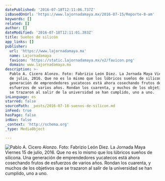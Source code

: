 ```yaml
---
datePublished: '2016-07-18T12:11:06.737Z'
isBasedOnUrl: 'https://www.lajornadamaya.mx/2016-07-15/Reporte-8-am'
keywords: []
related: []
author: []
dateModified: '2016-07-18T12:11:01.383Z'
title: Sueños de silicón
app_links: []
publisher:
  url: 'https://www.lajornadamaya.mx'
  name: Lajornadamaya
  favicon: 'https://static.lajornadamaya.mx/v2/favicon.png'
  domain: www.lajornadamaya.mx
description: >-
  Pablo A. Cicero Alonzo. Foto: Fabrizio León Diez. La Jornada Maya Viernes 15
  de julio, 2016. Que no es lo mismo que los lúbricos sueños de silicona. Una
  generación de emprendedores yucatecos está ahora cosechando frutos de
  esfuerzos de varios años. Rondan los cuarenta, y muchos de los objetivos que
  se trazaron al salir de la universidad se han cumplido, uno a uno.
inLanguage: es
starred: false
sourcePath: _posts/2016-07-18-suenos-de-silicon.md
inFeed: true
hasPage: false
inNav: false
_context: 'http://schema.org'
_type: MediaObject

---
```

![Pablo A. Cicero Alonzo. Foto: Fabrizio León Diez. La Jornada Maya Viernes 15 de julio, 2016. Que no es lo mismo que los lúbricos sueños de silicona. Una generación de emprendedores yucatecos está ahora cosechando frutos de esfuerzos de varios años. Rondan los cuarenta, y muchos de los objetivos que se trazaron al salir de la universidad se han cumplido, uno a uno.](https://the-grid-user-content.s3-us-west-2.amazonaws.com/e78ab7e0-65a2-4ccf-89de-a2f0283f2c0a.png)